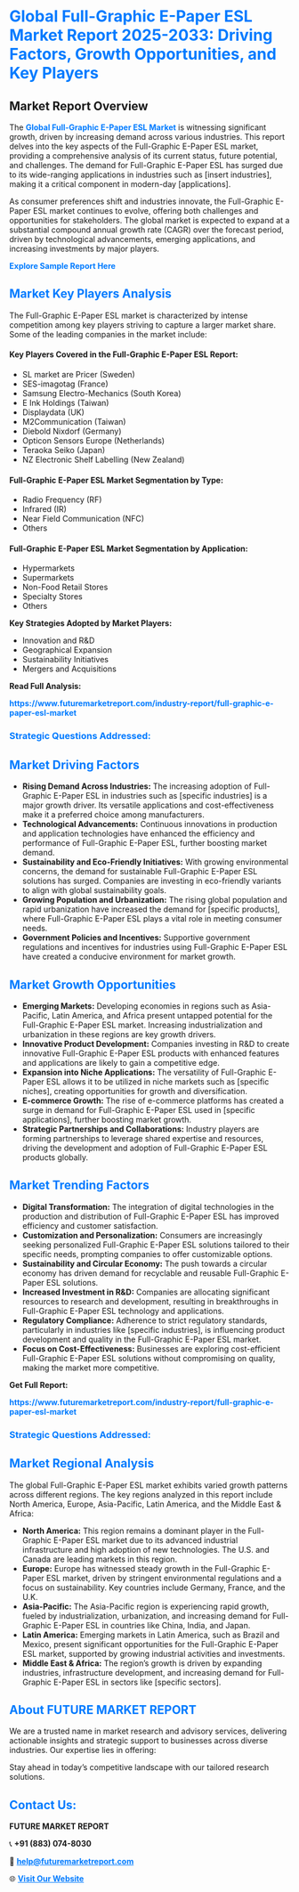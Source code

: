 <h1 style="color: #007BFF;">Global Full-Graphic E-Paper ESL Market Report 2025-2033: Driving Factors, Growth Opportunities, and Key Players</h1>

<section id="overview">
<h2>Market Report Overview</h2>
<p>The <a href="https://www.futuremarketreport.com/industry-report/full-graphic-e-paper-esl-market" style="color: #007BFF; text-decoration: none;"><strong>Global Full-Graphic E-Paper ESL Market</strong></a> is witnessing significant growth, driven by increasing demand across various industries. This report delves into the key aspects of the Full-Graphic E-Paper ESL market, providing a comprehensive analysis of its current status, future potential, and challenges. The demand for Full-Graphic E-Paper ESL has surged due to its wide-ranging applications in industries such as [insert industries], making it a critical component in modern-day [applications].</p>
<p>As consumer preferences shift and industries innovate, the Full-Graphic E-Paper ESL market continues to evolve, offering both challenges and opportunities for stakeholders. The global market is expected to expand at a substantial compound annual growth rate (CAGR) over the forecast period, driven by technological advancements, emerging applications, and increasing investments by major players.</p>
</section>

<section id="overview">
<p><a href="https://www.futuremarketreport.com/request-sample/reportId=85088" style="color: #007BFF; text-decoration: none;"><strong>Explore Sample Report Here</strong></a></p>
</section>

<section id="key-players">
<h2 style="color: #007BFF;">Market Key Players Analysis</h2>
<p>The Full-Graphic E-Paper ESL market is characterized by intense competition among key players striving to capture a larger market share. Some of the leading companies in the market include:</p>
<h4>Key Players Covered in the Full-Graphic E-Paper ESL Report:</h4>
<ul><li>SL market are Pricer (Sweden)</li><li>SES-imagotag (France)</li><li>Samsung Electro-Mechanics (South Korea)</li><li>E Ink Holdings (Taiwan)</li><li>Displaydata (UK)</li><li>M2Communication (Taiwan)</li><li>Diebold Nixdorf (Germany)</li><li>Opticon Sensors Europe (Netherlands)</li><li>Teraoka Seiko (Japan)</li><li>NZ Electronic Shelf Labelling (New Zealand)</li></ul>
<h4>Full-Graphic E-Paper ESL Market Segmentation by Type:</h4>
<ul><li>Radio Frequency (RF)</li><li>Infrared (IR)</li><li>Near Field Communication (NFC)</li><li>Others</li></ul>

<h4>Full-Graphic E-Paper ESL Market Segmentation by Application:</h4>
<ul><li>Hypermarkets</li><li>Supermarkets</li><li>Non-Food Retail Stores</li><li>Specialty Stores</li><li>Others</li></ul>
<p><strong>Key Strategies Adopted by Market Players:</strong></p>
<ul>
<li>Innovation and R&D</li>
<li>Geographical Expansion</li>
<li>Sustainability Initiatives</li>
<li>Mergers and Acquisitions</li>
</ul>
</section>

<section>
<p><strong>Read Full Analysis: </strong></p><a href="https://www.futuremarketreport.com/industry-report/full-graphic-e-paper-esl-market" style="color: #007BFF; text-decoration: none;"><strong>https://www.futuremarketreport.com/industry-report/full-graphic-e-paper-esl-market</strong></a>
<h3 style="color: #007BFF;">Strategic Questions Addressed:</h3>
</section>

<section id="driving-factors">
<h2 style="color: #007BFF;">Market Driving Factors</h2>
<ul>
<li><strong>Rising Demand Across Industries:</strong> The increasing adoption of Full-Graphic E-Paper ESL in industries such as [specific industries] is a major growth driver. Its versatile applications and cost-effectiveness make it a preferred choice among manufacturers.</li>
<li><strong>Technological Advancements:</strong> Continuous innovations in production and application technologies have enhanced the efficiency and performance of Full-Graphic E-Paper ESL, further boosting market demand.</li>
<li><strong>Sustainability and Eco-Friendly Initiatives:</strong> With growing environmental concerns, the demand for sustainable Full-Graphic E-Paper ESL solutions has surged. Companies are investing in eco-friendly variants to align with global sustainability goals.</li>
<li><strong>Growing Population and Urbanization:</strong> The rising global population and rapid urbanization have increased the demand for [specific products], where Full-Graphic E-Paper ESL plays a vital role in meeting consumer needs.</li>
<li><strong>Government Policies and Incentives:</strong> Supportive government regulations and incentives for industries using Full-Graphic E-Paper ESL have created a conducive environment for market growth.</li>
</ul>
</section>

<section id="growth-opportunities">
<h2 style="color: #007BFF;">Market Growth Opportunities</h2>
<ul>
<li><strong>Emerging Markets:</strong> Developing economies in regions such as Asia-Pacific, Latin America, and Africa present untapped potential for the Full-Graphic E-Paper ESL market. Increasing industrialization and urbanization in these regions are key growth drivers.</li>
<li><strong>Innovative Product Development:</strong> Companies investing in R&D to create innovative Full-Graphic E-Paper ESL products with enhanced features and applications are likely to gain a competitive edge.</li>
<li><strong>Expansion into Niche Applications:</strong> The versatility of Full-Graphic E-Paper ESL allows it to be utilized in niche markets such as [specific niches], creating opportunities for growth and diversification.</li>
<li><strong>E-commerce Growth:</strong> The rise of e-commerce platforms has created a surge in demand for Full-Graphic E-Paper ESL used in [specific applications], further boosting market growth.</li>
<li><strong>Strategic Partnerships and Collaborations:</strong> Industry players are forming partnerships to leverage shared expertise and resources, driving the development and adoption of Full-Graphic E-Paper ESL products globally.</li>
</ul>
</section>

<section id="trending-factors">
<h2 style="color: #007BFF;">Market Trending Factors</h2>
<ul>
<li><strong>Digital Transformation:</strong> The integration of digital technologies in the production and distribution of Full-Graphic E-Paper ESL has improved efficiency and customer satisfaction.</li>
<li><strong>Customization and Personalization:</strong> Consumers are increasingly seeking personalized Full-Graphic E-Paper ESL solutions tailored to their specific needs, prompting companies to offer customizable options.</li>
<li><strong>Sustainability and Circular Economy:</strong> The push towards a circular economy has driven demand for recyclable and reusable Full-Graphic E-Paper ESL solutions.</li>
<li><strong>Increased Investment in R&D:</strong> Companies are allocating significant resources to research and development, resulting in breakthroughs in Full-Graphic E-Paper ESL technology and applications.</li>
<li><strong>Regulatory Compliance:</strong> Adherence to strict regulatory standards, particularly in industries like [specific industries], is influencing product development and quality in the Full-Graphic E-Paper ESL market.</li>
<li><strong>Focus on Cost-Effectiveness:</strong> Businesses are exploring cost-efficient Full-Graphic E-Paper ESL solutions without compromising on quality, making the market more competitive.</li>
</ul>
</section>

<section>
<p><strong>Get Full Report: </strong></p><a href="https://www.futuremarketreport.com/industry-report/full-graphic-e-paper-esl-market" style="color: #007BFF; text-decoration: none;"><strong>https://www.futuremarketreport.com/industry-report/full-graphic-e-paper-esl-market</strong></a>
<h3 style="color: #007BFF;">Strategic Questions Addressed:</h3>
</section>


<section id="regional-analysis">
<h2 style="color: #007BFF;">Market Regional Analysis</h2>
<p>The global Full-Graphic E-Paper ESL market exhibits varied growth patterns across different regions. The key regions analyzed in this report include North America, Europe, Asia-Pacific, Latin America, and the Middle East & Africa:</p>
<ul>
<li><strong>North America:</strong> This region remains a dominant player in the Full-Graphic E-Paper ESL market due to its advanced industrial infrastructure and high adoption of new technologies. The U.S. and Canada are leading markets in this region.</li>
<li><strong>Europe:</strong> Europe has witnessed steady growth in the Full-Graphic E-Paper ESL market, driven by stringent environmental regulations and a focus on sustainability. Key countries include Germany, France, and the U.K.</li>
<li><strong>Asia-Pacific:</strong> The Asia-Pacific region is experiencing rapid growth, fueled by industrialization, urbanization, and increasing demand for Full-Graphic E-Paper ESL in countries like China, India, and Japan.</li>
<li><strong>Latin America:</strong> Emerging markets in Latin America, such as Brazil and Mexico, present significant opportunities for the Full-Graphic E-Paper ESL market, supported by growing industrial activities and investments.</li>
<li><strong>Middle East & Africa:</strong> The region’s growth is driven by expanding industries, infrastructure development, and increasing demand for Full-Graphic E-Paper ESL in sectors like [specific sectors].</li>
</ul>
</section>

<footer>
<h2 style="color: #007BFF;">About FUTURE MARKET REPORT</h2>
<p>We are a trusted name in market research and advisory services, delivering actionable insights and strategic support to businesses across diverse industries. Our expertise lies in offering:</p>

<p>Stay ahead in today’s competitive landscape with our tailored research solutions.</p>

<h2 style="color: #007BFF;">Contact Us:</h2>
<p><strong>FUTURE MARKET REPORT</strong></p>
<p>📞 <strong>+91 (883) 074-8030</strong></p>
<p>📧 <strong><a href="mailto:help@futuremarketreport.com" style="color: #007BFF;">help@futuremarketreport.com</a></strong></p>
<p>🌐 <strong><a href="https://www.futuremarketreport.com/" style="color: #007BFF;">Visit Our Website</a></strong></p>
</footer>